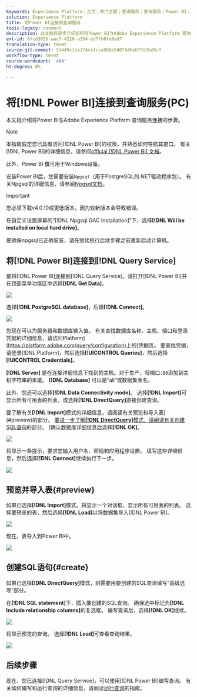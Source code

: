 ```yaml
---
keywords: Experience Platform；主页；热门主题；查询服务；查询服务；Power BI；电源bi；连接到查询服务；
solution: Experience Platform
title: 将Power BI连接到查询服务
topic-legacy: connect
description: 此文档将逐步介绍如何将Power BI与Adobe Experience Platform 查询 Service连接。
exl-id: 8fcd3056-aac7-4226-a354-ed7fb8fe9ad7
translation-type: tm+mt
source-git-commit: 5d449c1ca174cafcca988e9487940eb7550bd5cf
workflow-type: tm+mt
source-wordcount: '464'
ht-degree: 0%

---
```


# 将[!DNL Power BI]连接到查询服务(PC)

本文档介绍将Power BI与Adobe Experience Platform 查询服务连接的步骤。

>[!NOTE]
>
> 本指南假定您已具有访问[!DNL Power BI]的权限，并熟悉如何导航其接口。 有关[!DNL Power BI]的详细信息，请参阅[official [!DNL Power BI] 文档](https://docs.looker.com/)。
>
> 此外，Power BI **仅**&#x200B;可用于Windows设备。

安装Power BI后，您需要安装`Npgsql`（用于PostgreSQL的.NET驱动程序包）。 有关Npgsql的详细信息，请参阅[Npgsql文档](https://www.npgsql.org/doc/index.html)。

>[!IMPORTANT]
>
>您必须下载v4.0.10或更低版本，因为较新版本会导致错误。

在自定义设置屏幕的“[!DNL Npgsql GAC Installation]”下，选择&#x200B;**[!DNL Will be installed on local hard drive]**。

要确保npgsql已正确安装，请在继续执行后续步骤之前重新启动计算机。

## 将[!DNL Power BI]连接到[!DNL Query Service]

要将[!DNL Power BI]连接到[!DNL Query Service]，请打开[!DNL Power BI]并在顶部菜单功能区中选择&#x200B;**[!DNL Get Data]**。

![](../images/clients/power-bi/open-power-bi.png)

选择&#x200B;**[!DNL PostgreSQL database]**，后跟&#x200B;**[!DNL Connect]**。

![](../images/clients/power-bi/get-data.png)

您现在可以为服务器和数据库输入值。 有关查找数据库名称、主机、端口和登录凭据的详细信息，请访问Platform](https://platform.adobe.com/query/configuration)上的[凭据页。 要查找凭据，请登录[!DNL Platform]，然后选择&#x200B;**[!UICONTROL Queries]**，然后选择&#x200B;**[!UICONTROL Credentials]**。

**[!DNL Server]** 是在连接详细信息下找到的主机。对于生产，将端口`:80`添加到主机字符串的末尾。 **[!DNL Database]** 可以是“all”或数据集表名。

此外，您还可以选择&#x200B;**[!DNL Data Connectivity mode]**。 选择&#x200B;**[!DNL Import]**&#x200B;可显示所有可用表的列表，或选择&#x200B;**[!DNL DirectQuery]**&#x200B;直接创建查询。

要了解有关&#x200B;**[!DNL Import]**&#x200B;模式的详细信息，请阅读有关预览和导入表](#preview)的部分。 [要进一步了解&#x200B;**[!DNL DirectQuery]**&#x200B;模式，请阅读有关创建SQL语句](#create)的部分。 [确认数据库详细信息后选择&#x200B;**[!DNL OK]**。

![](../images/clients/power-bi/connectivity-mode.png)

将显示一条提示，要求您输入用户名、密码和应用程序设置。 填写这些详细信息，然后选择&#x200B;**[!DNL Connect]**&#x200B;继续执行下一步。

![](../images/clients/power-bi/import-mode.png)

## 预览并导入表{#preview}

如果已选择&#x200B;**[!DNL Import]**&#x200B;模式，将显示一个对话框，显示所有可用表的列表。 选择要预览的表，然后选择&#x200B;**[!DNL Load]**&#x200B;以将数据集导入[!DNL Power BI]。

![](../images/clients/power-bi/preview-table.png)

现在，表导入到Power BI中。

![](../images/clients/power-bi/import-table.png)

## 创建SQL语句{#create}

如果已选择&#x200B;**[!DNL DirectQuery]**&#x200B;模式，则需要用要创建的SQL查询填写“高级选项”部分。

在&#x200B;**[!DNL SQL statement]**&#x200B;下，插入要创建的SQL查询。 确保选中标记为&#x200B;**[!DNL Include relationship columns]**&#x200B;的复选框。 编写查询后，选择&#x200B;**[!DNL OK]**&#x200B;继续。

![](../images/clients/power-bi/direct-query-mode.png)

将显示预览的查询。 选择&#x200B;**[!DNL Load]**&#x200B;可查看查询结果。

![](../images/clients/power-bi/preview-direct-query.png)

## 后续步骤

现在，您已连接[!DNL Query Service]，可以使用[!DNL Power BI]编写查询。 有关如何编写和运行查询的详细信息，请阅读[运行查询](../best-practices/writing-queries.md)的指南。
